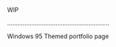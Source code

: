 WIP

...........................................................


Windows 95 Themed portfolio page
